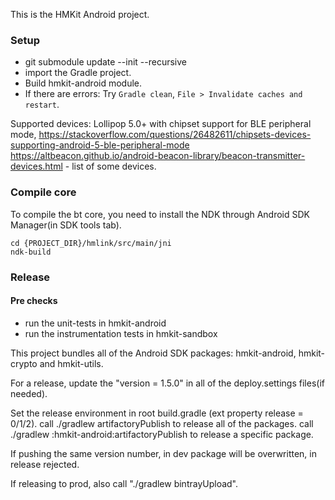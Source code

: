 This is the HMKit Android project.

### Setup

* git submodule update --init --recursive
* import the Gradle project.
* Build hmkit-android module.
* If there are errors: Try `Gradle clean`, `File > Invalidate caches and restart`.

Supported devices: Lollipop 5.0+ with chipset support for BLE peripheral mode, https://stackoverflow.com/questions/26482611/chipsets-devices-supporting-android-5-ble-peripheral-mode https://altbeacon.github.io/android-beacon-library/beacon-transmitter-devices.html - list of some devices.

### Compile core

To compile the bt core, you need to install the NDK through Android SDK Manager(in SDK tools tab).

```
cd {PROJECT_DIR}/hmlink/src/main/jni 
ndk-build
```

### Release

#### Pre checks
* run the unit-tests in hmkit-android
* run the instrumentation tests in hmkit-sandbox

This project bundles all of the Android SDK packages: hmkit-android, hmkit-crypto and hmkit-utils.

For a release, update the "version = 1.5.0" in all of the deploy.settings files(if needed).

Set the release environment in root build.gradle (ext property release = 0/1/2).
call ./gradlew artifactoryPublish to release all of the packages.
call ./gradlew :hmkit-android:artifactoryPublish to release a specific package.

If pushing the same version number, in dev package will be overwritten, in release rejected.

If releasing to prod, also call "./gradlew bintrayUpload".